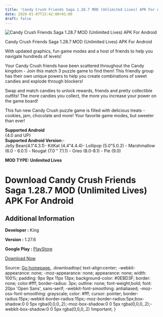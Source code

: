 ```yaml
---
title: 'Candy Crush Friends Saga 1.28.7 MOD (Unlimited Lives) APK For Android'
date: 2020-01-07T15:42:00+01:00
draft: false
---
```


![Candy Crush Friends Saga 1.28.7 MOD (Unlimited Lives) APK For Android](https://i1.wp.com/apkhome.net/wp-content/uploads/2020/01/Candy-Crush-Friends-Saga-1.28.7-MOD-Unlimited-Lives.png "Candy Crush Friends Saga 1.28.7 MOD (Unlimited Lives) APK For Android")

  

Candy Crush Friends Saga 1.28.7 MOD (Unlimited Lives) APK For Android

With updated graphics, fun game modes and a host of friends to help you navigate hundreds of levels!

Your Candy Crush friends have been scattered throughout the Candy kingdom - Join this match 3 puzzle game to find them! This friendly group has their own unique powers to help you create combinations of sweet candies and explode through blockers!

Swap and match candies to unlock rewards, friends and pretty collectible outfits! The more candies you collect, the more you increase your power on the game board!

This fun new Candy Crush puzzle game is filled with delicious treats - cookies, jam, chocolate and more! Your favorite game modes, but sweeter than ever!

**Supported Android**  
{4.0 and UP}  
**Supported Android Version**:-  
Jelly Bean(4.1"4.3.1)- KitKat (4.4"4.4.4)- Lollipop (5.0"5.0.2) - Marshmallow (6.0 - 6.0.1) - Nougat (7.0 " 7.1.1) - Oreo (8.0-8.1) - Pie (9.0)

**MOD TYPE: Unlimited Lives**

Download Candy Crush Friends Saga 1.28.7 MOD (Unlimited Lives) APK For Android
==============================================================================

Additional Information
----------------------

**Developer :** King

**Version :** 1.27.6

**Google Play :** [PlayStore](https://play.google.com/store/apps/details?id=com.king.candycrush4&hl=en)

  

[Download Now](https://store4app.co/post/candy-crush-friends-saga-1-28-7-mod-unlimited-lives-apk-for-android_1578407947)

  
Source: [Go homepage.](https://store4app.co/post/candy-crush-friends-saga-1-28-7-mod-unlimited-lives-apk-for-android_1578407947) .downloadtop{ text-align:center; -webkit-appearance: none; -moz-appearance: none; appearance: none; width: 100%; padding: 9px 9px 11px 13px; background-color: #0EBD3F; border: none; color:#fff; border-radius: 3px; outline: none; font-weight;bold; font: 20px 'Open Sans', sans-serif; -webkit-font-smoothing: antialiased; -moz-osx-font-smoothing: grayscale; color: #fff; cursor: pointer; border-radius:15px;-webkit-border-radius:15px;-moz-border-radius:5px;box-shadow:0 0 5px rgba(0,0,0,.2);-moz-box-shadow:0 0 5px rgba(0,0,0,.2);-webkit-box-shadow:0 0 5px rgba(0,0,0,.2) !important; }